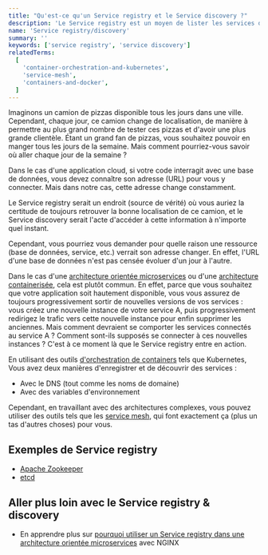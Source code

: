 ```yaml
---
title: "Qu'est-ce qu'un Service registry et le Service discovery ?"
description: 'Le Service registry est un moyen de lister les services disponibles, leurs instances et localisations, tel un numéro de téléphone que vous utiliseriez pour localiser un camion de pizzas qui se déplace en ville.'
name: 'Service registry/discovery'
summary: ''
keywords: ['service registry', 'service discovery']
relatedTerms:
  [
    'container-orchestration-and-kubernetes',
    'service-mesh',
    'containers-and-docker',
  ]
---
```


Imaginons un camion de pizzas disponible tous les jours dans une ville. Cependant, chaque jour, ce camion change de localisation, de manière à permettre au plus grand nombre de tester ces pizzas et d'avoir une plus grande clientèle. Étant un grand fan de pizzas, vous souhaitez pouvoir en manger tous les jours de la semaine. Mais comment pourriez-vous savoir où aller chaque jour de la semaine ?

Dans le cas d'une application cloud, si votre code interragit avec une base de données, vous devez connaître son adresse (URL) pour vous y connecter. Mais dans notre cas, cette adresse change constamment.

Le Service registry serait un endroit (source de vérité) où vous auriez la certitude de toujours retrouver la bonne localisation de ce camion, et le Service discovery serait l'acte d'accéder à cette information à n'importe quel instant.

Cependant, vous pourriez vous demander pour quelle raison une ressource (base de données, service, etc.) verrait son adresse changer. En effet, l'URL d'une base de données n'est pas censée évoluer d'un jour à l'autre.

Dans le cas d'une [architecture orientée microservices](#microservice-architecture "Qu'est-ce qu'une architecture orientée microservices ?") ou d'une [architecture containerisée](#containers-and-docker "Qu'est-ce qu'un container et Docker ?"), cela est plutôt commun. En effet, parce que vous souhaitez que votre application soit hautement disponible, vous vous assurez de toujours progressivement sortir de nouvelles versions de vos services : vous créez une nouvelle instance de votre service A, puis progressivement redirigez le trafic vers cette nouvelle instance pour enfin supprimer les anciennes. Mais comment devraient se comporter les services connectés au service A ? Comment sont-ils supposés se connecter à ces nouvelles instances ? C'est à ce moment là que le Service registry entre en action.

En utilisant des outils [d'orchestration de containers](#container-orchestration-and-kubernetes "Qu'est-ce que l'orchestration de containers et Kubernetes ?") tels que Kubernetes, Vous avez deux manières d'enregistrer et de découvrir des services :

- Avec le DNS (tout comme les noms de domaine)
- Avec des variables d'environnement

Cependant, en travaillant avec des architectures complexes, vous pouvez utiliser des outils tels que les [service mesh](#service-mesh "Qu'est-ce qu'un Service mesh ?"), qui font exactement ça (plus un tas d'autres choses) pour vous.

## Exemples de Service registry

- [Apache Zookeeper](https://zookeeper.apache.org/)
- [etcd](https://etcd.io/)

## Aller plus loin avec le Service registry & discovery

- En apprendre plus sur [pourquoi utiliser un Service registry dans une architecture orientée microservices](https://www.nginx.com/blog/service-discovery-in-a-microservices-architecture/) avec NGINX
